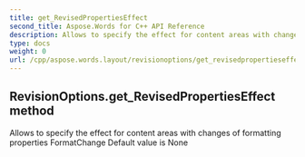 ```yaml
---
title: get_RevisedPropertiesEffect
second_title: Aspose.Words for C++ API Reference
description: Allows to specify the effect for content areas with changes of formatting properties FormatChange Default value is None
type: docs
weight: 0
url: /cpp/aspose.words.layout/revisionoptions/get_revisedpropertieseffect/
---
```

## RevisionOptions.get_RevisedPropertiesEffect method


Allows to specify the effect for content areas with changes of formatting properties FormatChange Default value is None

